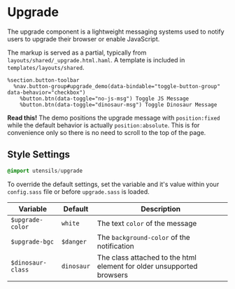 # Upgrade
The upgrade component is a lightweight messaging systems used to notify
users to upgrade their browser or enable JavaScript.

The markup is served as a partial, typically from
`layouts/shared/_upgrade.html.haml`. A template is included in
`templates/layouts/shared`.

```~haml
%section.button-toolbar
  %nav.button-group#upgrade_demo(data-bindable="toggle-button-group" data-behavior="checkbox")
    %button.btn(data-toggle="no-js-msg") Toggle JS Message
    %button.btn(data-toggle="dinosaur-msg") Toggle Dinosaur Message
```

**Read this!** The demo positions the upgrade message with `position:fixed` while the
default behavior is actually `position:absolute`. This is for
convenience only so there is no need to scroll to the top of the page.


## Style Settings
```sass
@import utensils/upgrade
```

To override the default settings, set the variable and it's value
within your `config.sass` file or before `upgrade.sass` is loaded.

Variable          | Default     | Description
----------------  | ----------- | -------------------------------------------
`$upgrade-color`  | `white`     | The text `color` of the message
`$upgrade-bgc`    | `$danger`   | The `background-color` of the notification
`$dinosaur-class` | `dinosaur`  | The class attached to the html element for older unsupported browsers

